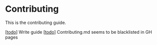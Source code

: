 # Contributing

This is the contributing guide.

[[todo]] Write guide
[[todo]] Contributing.md seems to be blacklisted in GH pages

[//begin]: # "Autogenerated link references for markdown compatibility"
[todo]: todo "Todo"
[//end]: # "Autogenerated link references"